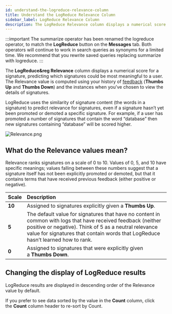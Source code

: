 ```yaml
---
id: understand-the-logreduce-relevance-column
title: Understand the LogReduce Relevance Column
sidebar_label: LogReduce Relevance Column
description: The LogReduce Relevance column displays a numerical score for a signature, predicting which signatures could be most meaningful.
---
```


:::important
The summarize operator has been renamed the logreduce operator, to match the **LogReduce** button on the **Messages** tab. Both operators will continue to work in search queries as synonyms for a limited time. We recommend that you rewrite saved queries replacing summarize with
logreduce.
:::

The **LogReduce&reg Relevance** column displays a numerical score for a signature, predicting which signatures could be most meaningful to a
user. The Relevance value is computed using your history of [feedback](../logreduce/influence-the-logreduce-outcome.md) (**Thumbs Up** and **Thumbs Down**) and the instances when you’ve chosen to view the details of signatures.

LogReduce uses the similarity of signature content (the words in a signature) to predict relevance for signatures, even if a signature hasn’t yet been promoted or demoted a specific signature. For example, if a user has promoted a number of signatures that contain the word “database” then new signatures containing “database” will be scored higher.

![Relevance.png](/img/search/logreduce/relevance.png)

## What do the Relevance values mean?

Relevance ranks signatures on a scale of 0 to 10. Values of 0, 5, and 10 have specific meanings; values falling between these numbers suggest that a signature itself has not been explicitly promoted or demoted, but that it contains terms that have received previous feedback (either positive or negative).

| Scale | Description |
| :-- | :--|
| **10** | Assigned to signatures explicitly given a **Thumbs Up**. |
| **5** | The default value for signatures that have no content in common with logs that have received feedback (neither positive or negative). Think of 5 as a neutral relevance value for signatures that contain words that LogReduce hasn’t learned how to rank. |
| **0** | Assigned to signatures that were explicitly given a **Thumbs Down**. |

## Changing the display of LogReduce results

LogReduce results are displayed in descending order of the Relevance value by default.

If you prefer to see data sorted by the value in the **Count** column, click the **Count** column header to re-sort by Count.
